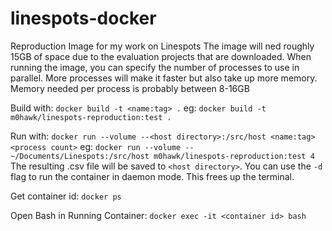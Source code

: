 # linespots-docker
Reproduction Image for my work on Linespots
The image will ned roughly 15GB of space due to the evaluation projects that are downloaded.
When running the image, you can specify the number of processes to use in parallel.
More processes will make it faster but also take up more memory.
Memory needed per process is probably between 8-16GB

Build with: `docker build -t <name:tag> .`
    eg: `docker build -t m0hawk/linespots-reproduction:test .`

Run with: `docker run --volume --<host directory>:/src/host <name:tag> <process count>`
    eg: `docker run --volume --~/Documents/Linespots:/src/host m0hawk/linespots-reproduction:test 4`
    The resulting .csv file will be saved to `<host directory>`.
    You can use the `-d` flag to run the container in daemon mode. This frees up the terminal.

Get container id: `docker ps`

Open Bash in Running Container: `docker exec -it <container id> bash`